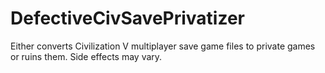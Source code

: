 DefectiveCivSavePrivatizer
==========================

Either converts Civilization V multiplayer save game files to private games or
ruins them. Side effects may vary.
